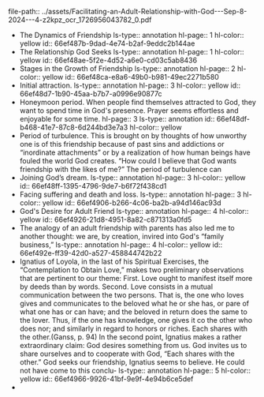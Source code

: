 file-path:: ../assets/Facilitating-an-Adult-Relationship-with-God---Sep-8-2024---4-z2kpz_ocr_1726956043782_0.pdf

- The Dynamics of Friendship
  ls-type:: annotation
  hl-page:: 1
  hl-color:: yellow
  id:: 66ef487b-9dad-4e74-b2af-9eddc2b144ae
- The Relationship God Seeks
  ls-type:: annotation
  hl-page:: 1
  hl-color:: yellow
  id:: 66ef48ae-5f2e-4d52-a6e0-cd03c5ab8436
- Stages in the Growth of Friendship
  ls-type:: annotation
  hl-page:: 2
  hl-color:: yellow
  id:: 66ef48ca-e8a6-49b0-b981-49ec2271b580
- Initial attraction.
  ls-type:: annotation
  hl-page:: 3
  hl-color:: yellow
  id:: 66ef48d7-1b90-45aa-b7b7-a0996e90877c
- Honeymoon period. When people find themselves attracted to God, they want to spend time in God's presence. Prayer seems effortless and enjoyable for some time. 
  hl-page:: 3
  ls-type:: annotation
  id:: 66ef48df-b468-41e7-87c8-6d244bd3e7a3
  hl-color:: yellow
- Period of turbulence. This is brought on by thoughts of how unworthy one is of this friendship because of past sins and addictions or “inordinate attachments” or by a realization of how human beings have fouled the world God creates. “How could I believe that God wants friendship with the likes of me?” The period of turbulence can
- Joining God’s dream.
  ls-type:: annotation
  hl-page:: 3
  hl-color:: yellow
  id:: 66ef48ff-1395-4796-9de7-b6f72f438cd1
- Facing suffering and death and loss.
  ls-type:: annotation
  hl-page:: 3
  hl-color:: yellow
  id:: 66ef4906-b266-4c06-ba2b-a94d146ac93d
- God's Desire for Adult Friend
  ls-type:: annotation
  hl-page:: 4
  hl-color:: yellow
  id:: 66ef4926-21d8-4951-8a82-c871313a0fd5
- The analogy of an adult friendship with parents has also led me to another thought: we are, by creation, invired into God's “family business,”
  ls-type:: annotation
  hl-page:: 4
  hl-color:: yellow
  id:: 66ef492e-ff39-42d0-a527-458844742b22
- Ignatius of Loyola, in the last of his Spiritual Exercises, the “Contemplation to Obtain Love,” makes two preliminary observations that are pertinent to our theme: First. Love ought to manifest itself more by deeds than by words. Second. Love consists in a mutual communication between the two persons. That is, the one who loves gives and communicates to the beloved what he or she has, or pare of what one has or can have; and the beloved in return does the same to the lover. Thus, if the one has knowledge, one gives it co the other who does nor; and similarly in regard to honors or riches. Each shares with the other.(Ganss, p. 94) In the second point, Ignatius makes a rather extraordinary claim: God desires something from us. God invites us to share ourselves and to cooperate with God, “Each shares with the other.” God seeks our friendship, Ignatius seems to believe. He could not have come to this conclu-
  ls-type:: annotation
  hl-page:: 5
  hl-color:: yellow
  id:: 66ef4966-9926-41bf-9e9f-4e94b6ce5def
-